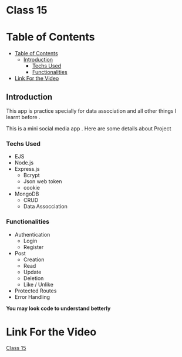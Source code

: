 # Class 15 <!-- omit in toc -->



# Table of Contents

- [Table of Contents](#table-of-contents)
  - [Introduction](#introduction)
    - [Techs Used](#techs-used)
    - [Functionalities](#functionalities)
- [Link For the Video](#link-for-the-video)


## Introduction 

This app is practice specially for data association and all other things I learnt before .

This is a mini social media app . Here are some details about Project

### Techs Used

- EJS
- Node.js
- Express.js
  - Bcrypt
  - Json web token
  - cookie
- MongoDB
  - CRUD
  - Data Assocciation
  

### Functionalities

- Authentication
  - Login
  - Register
- Post 
  - Creation
  - Read
  - Update
  - Deletion 
  - Like / Unlike
- Protected Routes
- Error Handling



**You may look code to understand betterly**



# Link For the Video 

[Class 15](https://www.youtube.com/watch?v=n1a2cITIVeQ&list=PLbtI3_MArDOkXRLxdMt1NOMtCS-84ibHH&index=20)